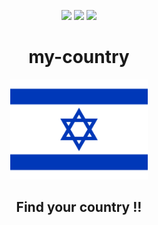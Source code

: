<div align="center">

<img src="https://img.shields.io/badge/project in finished-white">  <img src="https://img.shields.io/badge/project%20name-my--country-blue"> <img src="https://img.shields.io/badge/available to use-white">

my-country
=======

<img src="public/images/my-country-flag.svg" width="220px" alt="&#x1F1EE;&#x1F1F1;">

<h2>Find your country !!</h2>

</div>

